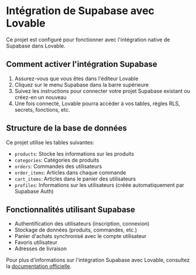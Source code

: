 
# Intégration de Supabase avec Lovable

Ce projet est configuré pour fonctionner avec l'intégration native de Supabase dans Lovable.

## Comment activer l'intégration Supabase

1. Assurez-vous que vous êtes dans l'éditeur Lovable
2. Cliquez sur le menu Supabase dans la barre supérieure
3. Suivez les instructions pour connecter votre projet Supabase existant ou créez-en un nouveau
4. Une fois connecté, Lovable pourra accéder à vos tables, règles RLS, secrets, fonctions, etc.

## Structure de la base de données

Ce projet utilise les tables suivantes:

- `products`: Stocke les informations sur les produits
- `categories`: Catégories de produits
- `orders`: Commandes des utilisateurs
- `order_items`: Articles dans chaque commande
- `cart_items`: Articles dans le panier des utilisateurs
- `profiles`: Informations sur les utilisateurs (créée automatiquement par Supabase Auth)

## Fonctionnalités utilisant Supabase

- Authentification des utilisateurs (inscription, connexion)
- Stockage de données (produits, commandes, etc.)
- Panier d'achats synchronisé avec le compte utilisateur
- Favoris utilisateur
- Adresses de livraison

Pour plus d'informations sur l'intégration Supabase avec Lovable, consultez la [documentation officielle](https://docs.lovable.dev/integrations/supabase/).
